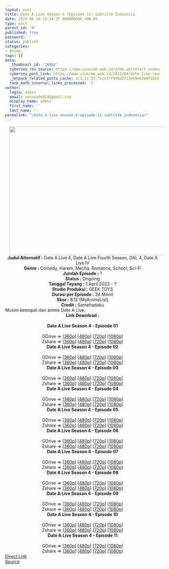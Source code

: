```yaml
---
layout: post
title: Date A Live Season 4 (Episode 11) Subtitle Indonesia
date: 2022-06-18 13:34:37.000000000 +00:00
type: post
parent_id: '0'
published: true
password: ''
status: publish
categories:
- Anime
tags: []
meta:
  _thumbnail_id: '26962'
  cyberseo_rss_source: https://www.ciunime.web.id/atom.xml?start-index=1
  cyberseo_post_link: https://www.ciunime.web.id/2022/04/date-live-season-4-subtitle-indonesia.html
  _jetpack_related_posts_cache: a:1:{s:32:"ace7ff956d2713ee9e82b07165df69bc";a:2:{s:7:"expires";i:1656329893;s:7:"payload";a:3:{i:0;a:1:{s:2:"id";i:27059;}i:1;a:1:{s:2:"id";i:26810;}i:2;a:1:{s:2:"id";i:26673;}}}}
  rank_math_internal_links_processed: '1'
author:
  login: admin
  email: senseads014@gmail.com
  display_name: admin
  first_name: ''
  last_name: ''
permalink: "/date-a-live-season-4-episode-11-subtitle-indonesia/"
---
```

<div class="separator" style="clear: both; text-align: center;"><a href="https://blogger.googleusercontent.com/img/b/R29vZ2xl/AVvXsEivb4keu6ROqjEbLCySExMMKPg36gJ2r4BqKPcStCNFnZOKm7ozJYGyhfkqf1JwZkn1P5-mrWqj-fprPz-dt9IaCCXmgINRYSJbjaPo_VA2u7FAg4IBAtOnjvFa5A_d9ZIB8i9EwcWJb94odBItk-ijie-eOm_Ylvp9yvYaCAF6oqXPXMU29_MXJPPX/s1000/Date%20A%20Live%20Season%204.jpg" style="margin-left: 1em; margin-right: 1em;"><img border="0" data-original-height="652" data-original-width="1000" height="417" src="{{ site.baseurl }}/assets/2022/06/Date%20A%20Live%20Season%204.jpg" width="640" /></a></div>
<div class="separator" style="clear: both; text-align: center;"></div>
<div style="text-align: center;"><b>Judul</b><b><b> Alternatif</b> :</b> Date A Live 4, Date A Live Fourth Season, DAL 4,&nbsp;Date A Live IV</div>
<div style="text-align: center;"><b><b>Genre :</b></b> Comedy, Harem, Mecha,&nbsp;Romance, School,&nbsp;Sci-Fi</div>
<div style="text-align: center;"><b>Jumlah Episode :</b> ?<br /><b>Status :&nbsp;</b>Ongoing<br /><b>Tanggal Tayang :</b> 1 April&nbsp;2022 - ?<br /><b>Studio Produksi :</b>&nbsp;GEEK TOYS<br /><b>Durasi per Episode :</b> 24 Menit</div>
<div style="text-align: center;"><b>Skor :</b> 8.12 (MyAnimeList)</div>
<div style="text-align: center;"><b>Credit :</b>&nbsp;Samehadaku</div>
<div style="text-align: center;"></div>
<div style="text-align: justify;">Musim keempat dari anime&nbsp;Date A Live.</div>
<div style="text-align: justify;"></div>
<div style="text-align: justify;"></div>
<div style="text-align: center;">
<div style="text-align: center;">
<div style="text-align: left;">
<div style="text-align: center;"><b>Link Download :</b></div>
<div style="text-align: center;"><b><br /></b></div>
<div style="text-align: center;"><span style="text-align: left;"><b>Date A Live Season 4&nbsp;</b></span><b>- Episode 01</b></div>
<div style="text-align: center;"><b><br /></b></div>
<div style="text-align: center;">GDrive =&gt; [<a href="https://acefile.co/f/72147677/dal-s4-01-360p-samehadaku-care-mp4" target="_blank" rel="noopener">360p</a>] [<a href="https://acefile.co/f/72147681/dal-s4-01-480p-samehadaku-care-mp4" target="_blank" rel="noopener">480p</a>] [<a href="https://acefile.co/f/72147904/dal-s4-01-mp4hd-samehadaku-care-mp4" target="_blank" rel="noopener">720p</a>] [<a href="https://acefile.co/f/72148402/dal-s4-01-fullhd-samehadaku-care-mp4" target="_blank" rel="noopener">1080p</a>]</div>
<div style="text-align: center;">Zshare =&gt; [<a href="https://www21.zippyshare.com/v/3BaKMIVt/file.html" target="_blank" rel="noopener">360p</a>] [<a href="https://www21.zippyshare.com/v/0rzuWN9B/file.html" target="_blank" rel="noopener">480p</a>] [<a href="https://www94.zippyshare.com/v/uwzC6vhx/file.html" target="_blank" rel="noopener">720p</a>] [<a href="https://www64.zippyshare.com/v/DQ1fPvYQ/file.html" target="_blank" rel="noopener">1080p</a>]</div>
<div style="text-align: center;"></div>
<div style="text-align: center;">
<div><span style="text-align: left;"><b>Date A Live Season 4&nbsp;</b></span><b>- Episode 02</b></div>
<div><b><br /></b></div>
<div>GDrive =&gt; [<a href="https://acefile.co/f/72701876/dal-s4-02-360p-samehadaku-care-mp4" target="_blank" rel="noopener">360p</a>] [<a href="https://acefile.co/f/72701883/dal-s4-02-480p-samehadaku-care-mp4" target="_blank" rel="noopener">480p</a>] [<a href="https://acefile.co/f/72702062/dal-s4-02-mp4hd-samehadaku-care-mp4" target="_blank" rel="noopener">720p</a>] [<a href="https://acefile.co/f/72702770/dal-s4-02-fullhd-samehadaku-care-mp4" target="_blank" rel="noopener">1080p</a>]</div>
<div>Zshare =&gt; [<a href="https://www116.zippyshare.com/v/jl2gMqfG/file.html" target="_blank" rel="noopener">360p</a>] [<a href="https://www116.zippyshare.com/v/TxytPSe8/file.html" target="_blank" rel="noopener">480p</a>] [<a href="https://www95.zippyshare.com/v/XOmOHPU3/file.html" target="_blank" rel="noopener">720p</a>] [<a href="https://www107.zippyshare.com/v/ggZ1PJ2g/file.html" target="_blank" rel="noopener">1080p</a>]</div>
<div></div>
<div>
<div><span style="text-align: left;"><b>Date A Live Season 4&nbsp;</b></span><b>- Episode 03</b></div>
<div><b><br /></b></div>
<div>GDrive =&gt; [<a href="https://acefile.co/f/73224985/dal-s4-03-360p-samehadaku-care-mp4" target="_blank" rel="noopener">360p</a>] [<a href="https://acefile.co/f/73224990/dal-s4-03-480p-samehadaku-care-mp4" target="_blank" rel="noopener">480p</a>] [<a href="https://acefile.co/f/73225173/dal-s4-03-mp4hd-samehadaku-care-mp4" target="_blank" rel="noopener">720p</a>] [<a href="https://acefile.co/f/73225914/dal-s4-03-fullhd-samehadaku-care-mp4" target="_blank" rel="noopener">1080p</a>]</div>
<div>Zshare =&gt; [<a href="https://www35.zippyshare.com/v/5NtDRhlv/file.html" target="_blank" rel="noopener">360p</a>] [<a href="https://www35.zippyshare.com/v/9J2ulTLA/file.html" target="_blank" rel="noopener">480p</a>] [<a href="https://www85.zippyshare.com/v/XeQujKnH/file.html" target="_blank" rel="noopener">720p</a>] [<a href="https://www64.zippyshare.com/v/4hp9TwAY/file.html" target="_blank" rel="noopener">1080p</a>]</div>
</div>
<div></div>
<div>
<div><span style="text-align: left;"><b>Date A Live Season 4&nbsp;</b></span><b>- Episode 04</b></div>
<div><b><br /></b></div>
<div>GDrive =&gt; [<a href="https://acefile.co/f/73767040/dal-s4-04-360p-samehadaku-care-mp4" target="_blank" rel="noopener">360p</a>] [<a href="https://acefile.co/f/73767044/dal-s4-04-480p-samehadaku-care-mp4" target="_blank" rel="noopener">480p</a>] [<a href="https://acefile.co/f/73767332/dal-s4-04-mp4hd-samehadaku-care-mp4" target="_blank" rel="noopener">720p</a>] [<a href="https://acefile.co/f/73768005/dal-s4-04-fullhd-samehadaku-care-mp4" target="_blank" rel="noopener">1080p</a>]</div>
<div>Zshare =&gt; [<a href="https://www105.zippyshare.com/v/u6NQ9Nia/file.html" target="_blank" rel="noopener">360p</a>] [<a href="https://www105.zippyshare.com/v/qe8jx6S8/file.html" target="_blank" rel="noopener">480p</a>] [<a href="https://www4.zippyshare.com/v/MzQrXPxW/file.html" target="_blank" rel="noopener">720p</a>] [<a href="https://www63.zippyshare.com/v/0pWz66Wp/file.html" target="_blank" rel="noopener">1080p</a>]</div>
</div>
<div></div>
<div>
<div><span style="text-align: left;"><b>Date A Live Season 4&nbsp;</b></span><b>- Episode 05</b></div>
<div><b><br /></b></div>
<div>GDrive =&gt; [<a href="https://acefile.co/f/74211962/dal-s4-05-360p-samehadaku-care-mp4" target="_blank" rel="noopener">360p</a>] [<a href="https://acefile.co/f/74211968/dal-s4-05-480p-samehadaku-care-mp4" target="_blank" rel="noopener">480p</a>] [<a href="https://acefile.co/f/74212136/dal-s4-05-mp4hd-samehadaku-care-mp4" target="_blank" rel="noopener">720p</a>] [<a href="https://acefile.co/f/74213299/dal-s4-05-fullhd-samehadaku-care-mp4" target="_blank" rel="noopener">1080p</a>]</div>
<div>Zshare =&gt; [<a href="https://www75.zippyshare.com/v/bA2lo0Wd/file.html" target="_blank" rel="noopener">360p</a>] [<a href="https://www75.zippyshare.com/v/1QKXPbic/file.html" target="_blank" rel="noopener">480p</a>] [<a href="https://www8.zippyshare.com/v/ABSSF2ws/file.html" target="_blank" rel="noopener">720p</a>] [<a href="https://www42.zippyshare.com/v/WzGINk62/file.html" target="_blank" rel="noopener">1080p</a>]</div>
</div>
<div></div>
<div>
<div><span style="text-align: left;"><b>Date A Live Season 4&nbsp;</b></span><b>- Episode 06</b></div>
<div><b><br /></b></div>
<div>GDrive =&gt; [<a href="https://acefile.co/f/74730002/dal-s4-06-360p-samehadaku-care-mp4" target="_blank" rel="noopener">360p</a>] [<a href="https://acefile.co/f/74730016/dal-s4-06-480p-samehadaku-care-mp4" target="_blank" rel="noopener">480p</a>] [<a href="https://acefile.co/f/74730194/dal-s4-06-mp4hd-samehadaku-care-mp4" target="_blank" rel="noopener">720p</a>] [<a href="https://acefile.co/f/74730707/dal-s4-06-fullhd-samehadaku-care-mp4" target="_blank" rel="noopener">1080p</a>]</div>
<div>Zshare =&gt; [<a href="https://www50.zippyshare.com/v/U8eBEzo0/file.html" target="_blank" rel="noopener">360p</a>] [<a href="https://www50.zippyshare.com/v/QbeoDqsX/file.html" target="_blank" rel="noopener">480p</a>] [<a href="https://www54.zippyshare.com/v/KrD5ZVap/file.html" target="_blank" rel="noopener">720p</a>] [<a href="https://www26.zippyshare.com/v/wvYSpW5J/file.html" target="_blank" rel="noopener">1080p</a>]</div>
</div>
<div></div>
<div>
<div><span style="text-align: left;"><b>Date A Live Season 4&nbsp;</b></span><b>- Episode 07</b></div>
<div><b><br /></b></div>
<div>GDrive =&gt; [<a href="https://acefile.co/f/75205034/dal-07-360p-samehadaku-care-mp4" target="_blank" rel="noopener">360p</a>] [<a href="https://acefile.co/f/75205040/dal-07-480p-samehadaku-care-mp4" target="_blank" rel="noopener">480p</a>] [<a href="https://acefile.co/f/75205453/dal-07-mp4hd-samehadaku-care-mp4" target="_blank" rel="noopener">720p</a>] [<a href="https://acefile.co/f/75206050/dal-s4-07-fullhd-samehadaku-care-mp4" target="_blank" rel="noopener">1080p</a>]</div>
<div>Zshare =&gt; [<a href="https://www38.zippyshare.com/v/d4Bgb4CO/file.html" target="_blank" rel="noopener">360p</a>] [<a href="https://www38.zippyshare.com/v/9N0QdDJs/file.html" target="_blank" rel="noopener">480p</a>] [<a href="https://www111.zippyshare.com/v/GwPOa1XQ/file.html" target="_blank" rel="noopener">720p</a>] [<a href="https://www99.zippyshare.com/v/WcAqEolo/file.html" target="_blank" rel="noopener">1080p</a>]</div>
</div>
<div></div>
<div>
<div><span style="text-align: left;"><b>Date A Live Season 4&nbsp;</b></span><b>- Episode 08</b></div>
<div><b><br /></b></div>
<div>GDrive =&gt; [<a href="https://acefile.co/f/75718513/dal-s4-08-360p-samehadaku-care-mp4" target="_blank" rel="noopener">360p</a>] [<a href="https://acefile.co/f/75718522/dal-s4-08-480p-samehadaku-care-mp4" target="_blank" rel="noopener">480p</a>] [<a href="https://acefile.co/f/75719082/dal-s4-08-mp4hd-samehadaku-care-mp4" target="_blank" rel="noopener">720p</a>] [<a href="https://acefile.co/f/75719771/dal-s4-08-fullhd-samehadaku-care-mp4" target="_blank" rel="noopener">1080p</a>]</div>
<div>Zshare =&gt; [<a href="https://www4.zippyshare.com/v/T2Gprh21/file.html" target="_blank" rel="noopener">360p</a>] [<a href="https://www4.zippyshare.com/v/cFGUPeqE/file.html" target="_blank" rel="noopener">480p</a>] [<a href="https://www97.zippyshare.com/v/Q3ZLUKP0/file.html" target="_blank" rel="noopener">720p</a>] [<a href="https://www116.zippyshare.com/v/OFMz8uq7/file.html" target="_blank" rel="noopener">1080p</a>]</div>
</div>
<div></div>
<div>
<div><span style="text-align: left;"><b>Date A Live Season 4&nbsp;</b></span><b>- Episode 09</b></div>
<div><b><br /></b></div>
<div>GDrive =&gt; [<a href="https://acefile.co/f/76222809/dal-s4-09-360p-samehadaku-care-mp4" target="_blank" rel="noopener">360p</a>] [<a href="https://acefile.co/f/76222817/dal-s4-09-480p-samehadaku-care-mp4" target="_blank" rel="noopener">480p</a>] [<a href="https://acefile.co/f/76223366/dal-s4-09-mp4hd-samehadaku-care-mp4" target="_blank" rel="noopener">720p</a>] [<a href="https://acefile.co/f/76223857/dal-s4-09-fullhd-samehadaku-care-mp4" target="_blank" rel="noopener">1080p</a>]</div>
<div>Zshare =&gt; [<a href="https://www112.zippyshare.com/v/GdYlfXiJ/file.html" target="_blank" rel="noopener">360p</a>] [<a href="https://www112.zippyshare.com/v/4szReAWf/file.html" target="_blank" rel="noopener">480p</a>] [<a href="https://www71.zippyshare.com/v/0AvnkouA/file.html" target="_blank" rel="noopener">720p</a>] [<a href="https://www113.zippyshare.com/v/WlMMFisu/file.html" target="_blank" rel="noopener">1080p</a>]</div>
</div>
<div></div>
<div>
<div><span style="text-align: left;"><b>Date A Live Season 4&nbsp;</b></span><b>- Episode 10</b></div>
<div><b><br /></b></div>
<div>GDrive =&gt; [<a href="https://acefile.co/f/76733709/dal-s4-10-360p-samehadaku-care-mp4" target="_blank" rel="noopener">360p</a>] [<a href="https://acefile.co/f/76733715/dal-s4-10-480p-samehadaku-care-mp4" target="_blank" rel="noopener">480p</a>] [<a href="https://acefile.co/f/76734173/dal-s4-10-mp4hd-samehadaku-care-mp4" target="_blank" rel="noopener">720p</a>] [<a href="https://acefile.co/f/76734734/dal-s4-10-fullhd-samehadaku-care-mp4" target="_blank" rel="noopener">1080p</a>]</div>
<div>Zshare =&gt; [<a href="https://www82.zippyshare.com/v/gWMkEyWe/file.html" target="_blank" rel="noopener">360p</a>] [<a href="https://www82.zippyshare.com/v/TaAdpEYS/file.html" target="_blank" rel="noopener">480p</a>] [<a href="https://www113.zippyshare.com/v/KDJKkNlU/file.html" target="_blank" rel="noopener">720p</a>] [<a href="https://www92.zippyshare.com/v/DDuozEdW/file.html" target="_blank" rel="noopener">1080p</a>]</div>
</div>
<div></div>
<div>
<div><span style="text-align: left;"><b>Date A Live Season 4&nbsp;</b></span><b>- Episode 11</b></div>
<div><b><br /></b></div>
<div>GDrive =&gt; [<a href="https://acefile.co/f/77243148/dal-s4-11-360p-samehadaku-care-mp4" target="_blank" rel="noopener">360p</a>] [<a href="https://acefile.co/f/77243152/dal-s4-11-480p-samehadaku-care-mp4" target="_blank" rel="noopener">480p</a>] [<a href="https://acefile.co/f/77243549/dal-s4-11-mp4hd-samehadaku-care-mp4" target="_blank" rel="noopener">720p</a>] [<a href="https://acefile.co/f/77244123/dal-s4-11-fullhd-samehadaku-care-mp4" target="_blank" rel="noopener">1080p</a>]</div>
<div>Zshare =&gt; [<a href="https://www97.zippyshare.com/v/G0heZXn3/file.html" target="_blank" rel="noopener">360p</a>] [<a href="https://www97.zippyshare.com/v/sVIVk1el/file.html" target="_blank" rel="noopener">480p</a>] [<a href="https://www113.zippyshare.com/v/bzroTAyD/file.html" target="_blank" rel="noopener">720p</a>] [<a href="https://www17.zippyshare.com/v/c95BXg2d/file.html" target="_blank" rel="noopener">1080p</a>]</div>
</div>
</div>
</div>
</div>
</div>
<link rel="stylesheet" href="https://cdnjs.cloudflare.com/ajax/libs/font-awesome/4.7.0/css/font-awesome.min.css" />
<div class="divbtn"> <a href="https://handymansurrender.com/fihup8buzv?key=94550f7ce39444073321dde3b8782f97" class="btn"><i class="fa fa-download"></i> Direct Link</a> <br /><a href="https://www.ciunime.web.id/2022/04/date-live-season-4-subtitle-indonesia.html">Source</a> </div>
